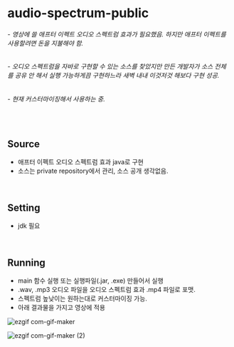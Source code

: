 # audio-spectrum-public

###### - 영상에 쓸 애프터 이펙트 오디오 스펙트럼 효과가 필요했음. 하지만 애프터 이펙트를 사용할려면 돈을 지불해야 함.
###### - 오디오 스펙트럼을 자바로 구현할 수 있는 소스를 찾았지만 만든 개발자가 소스 전체를 공유 안 해서 실행 가능하게끔 구현하느라 새벽 내내 이것저것 해보다 구현 성공.
###### - 현재 커스터마이징해서 사용하는 중.

<br>

## Source
- 애프터 이펙트 오디오 스펙트럼 효과 java로 구현
- 소스는 private repository에서 관리, 소스 공개 생각없음.

<br>

## Setting
- jdk 필요

<br>

## Running
- main 함수 실행 또는 실행파일(.jar, .exe) 만들어서 실행
- .wav, .mp3 오디오 파일을 오디오 스펙트럼 효과 .mp4 파일로 포맷.
- 스펙트럼 높낮이는 원하는대로 커스터마이징 가능.
- 아래 결과물을 가지고 영상에 적용

![ezgif com-gif-maker](https://user-images.githubusercontent.com/58936727/119162053-e7187d00-ba94-11eb-9c34-a0890ae0acfd.gif)


![ezgif com-gif-maker (2)](https://user-images.githubusercontent.com/58936727/119164924-e46b5700-ba97-11eb-81b2-517afa97b50e.gif)







